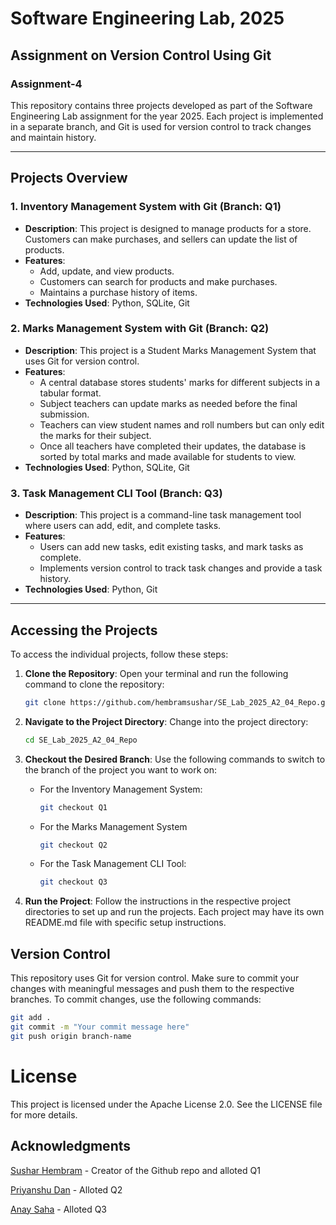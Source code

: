 # Software Engineering Lab, 2025
## Assignment on Version Control Using Git

### Assignment-4

This repository contains three projects developed as part of the Software Engineering Lab assignment for the year 2025. Each project is implemented in a separate branch, and Git is used for version control to track changes and maintain history.

---

## Projects Overview

### 1. Inventory Management System with Git (Branch: Q1)
- **Description**: This project is designed to manage products for a store. Customers can make purchases, and sellers can update the list of products.
- **Features**:
  - Add, update, and view products.
  - Customers can search for products and make purchases.
  - Maintains a purchase history of items.
- **Technologies Used**: Python, SQLite, Git

### 2. Marks Management System with Git (Branch: Q2)
- **Description**: This project is a Student Marks Management System that uses Git for version control.
- **Features**:
  - A central database stores students' marks for different subjects in a tabular format.
  - Subject teachers can update marks as needed before the final submission.
  - Teachers can view student names and roll numbers but can only edit the marks for their subject.
  - Once all teachers have completed their updates, the database is sorted by total marks and made available for students to view.
- **Technologies Used**: Python, SQLite, Git

### 3. Task Management CLI Tool (Branch: Q3)
- **Description**: This project is a command-line task management tool where users can add, edit, and complete tasks.
- **Features**:
  - Users can add new tasks, edit existing tasks, and mark tasks as complete.
  - Implements version control to track task changes and provide a task history.
- **Technologies Used**: Python, Git

---

## Accessing the Projects

To access the individual projects, follow these steps:

1. **Clone the Repository**:
   Open your terminal and run the following command to clone the repository:
   ```bash
   git clone https://github.com/hembramsushar/SE_Lab_2025_A2_04_Repo.git
   ```
2. **Navigate to the Project Directory**:
   Change into the project directory:
    ```bash
    cd SE_Lab_2025_A2_04_Repo
    ```
3. **Checkout the Desired Branch**:
   Use the following commands to switch to the branch of the project you want to work on:
   
      - For the Inventory Management System:
        ```bash
        git checkout Q1
        ```
      - For the Marks Management System
        ```bash
        git checkout Q2
        ```
      - For the Task Management CLI Tool:
        ```bash
        git checkout Q3
        ```
4. **Run the Project**:
   Follow the instructions in the respective project directories to set up and run the projects. Each project may have its own README.md file with specific setup instructions.


## Version Control ##
  This repository uses Git for version control. Make sure to commit your changes with meaningful messages and push them to the respective branches. To commit changes, use the following commands:
  ```bash
  git add .
  git commit -m "Your commit message here"
  git push origin branch-name
  ```
# License #
This project is licensed under the Apache License 2.0. See the LICENSE file for more details.

## Acknowledgments ##
[Sushar Hembram](https://github.com/hembramsushar) - Creator of the Github repo and alloted Q1

[Priyanshu Dan](https://github.com/Priyanshu-Dan) - Alloted Q2

[Anay Saha](https://github.com/AnaySaha2005) - Alloted Q3

